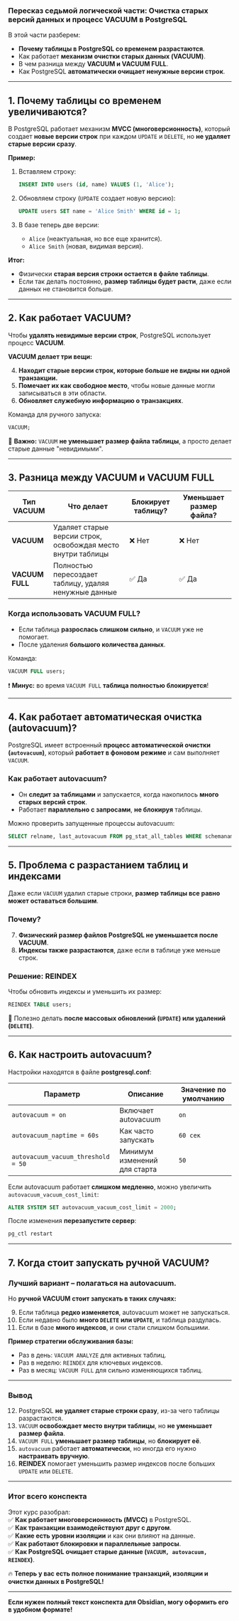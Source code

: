 ### **Пересказ седьмой логической части: Очистка старых версий данных и процесс VACUUM в PostgreSQL**

В этой части разберем:

- **Почему таблицы в PostgreSQL со временем разрастаются**.
- Как работает **механизм очистки старых данных (VACUUM)**.
- В чем разница между **VACUUM и VACUUM FULL**.
- Как PostgreSQL **автоматически очищает ненужные версии строк**.

---

## **1. Почему таблицы со временем увеличиваются?**

В PostgreSQL работает механизм **MVCC (многоверсионность)**, который создает **новые версии строк** при каждом `UPDATE` и `DELETE`, но **не удаляет старые версии сразу**.

**Пример:**

1. Вставляем строку:
    
    ```sql
    INSERT INTO users (id, name) VALUES (1, 'Alice');
    ```
    
2. Обновляем строку (`UPDATE` создает новую версию):
    
    ```sql
    UPDATE users SET name = 'Alice Smith' WHERE id = 1;
    ```
    
3. В базе теперь две версии:
    - `Alice` (неактуальная, но все еще хранится).
    - `Alice Smith` (новая, видимая версия).

**Итог:**

- Физически **старая версия строки остается в файле таблицы**.
- Если так делать постоянно, **размер таблицы будет расти**, даже если данных не становится больше.

---

## **2. Как работает VACUUM?**

Чтобы **удалять невидимые версии строк**, PostgreSQL использует процесс **VACUUM**.

**VACUUM делает три вещи:**

4. **Находит старые версии строк, которые больше не видны ни одной транзакции.**
5. **Помечает их как свободное место**, чтобы новые данные могли записываться в эти области.
6. **Обновляет служебную информацию о транзакциях**.

Команда для ручного запуска:

```sql
VACUUM;
```

🔹 **Важно:** `VACUUM` **не уменьшает размер файла таблицы**, а просто делает старые данные "невидимыми".

---

## **3. Разница между VACUUM и VACUUM FULL**

|Тип VACUUM|Что делает|Блокирует таблицу?|Уменьшает размер файла?|
|---|---|---|---|
|**VACUUM**|Удаляет старые версии строк, освобождая место внутри таблицы|❌ Нет|❌ Нет|
|**VACUUM FULL**|Полностью пересоздает таблицу, удаляя ненужные данные|✅ Да|✅ Да|

### **Когда использовать VACUUM FULL?**

- Если таблица **разрослась слишком сильно**, и `VACUUM` уже не помогает.
- После удаления **большого количества данных**.

Команда:

```sql
VACUUM FULL users;
```

❗ **Минус:** во время `VACUUM FULL` **таблица полностью блокируется**!

---

## **4. Как работает автоматическая очистка (autovacuum)?**

PostgreSQL имеет встроенный **процесс автоматической очистки (`autovacuum`)**, который **работает в фоновом режиме** и сам выполняет `VACUUM`.

### **Как работает autovacuum?**

- Он **следит за таблицами** и запускается, когда накопилось **много старых версий строк**.
- Работает **параллельно с запросами**, **не блокируя** таблицы.

Можно проверить запущенные процессы autovacuum:

```sql
SELECT relname, last_autovacuum FROM pg_stat_all_tables WHERE schemaname = 'public';
```

---

## **5. Проблема с разрастанием таблиц и индексами**

Даже если `VACUUM` удалил старые строки, **размер таблицы все равно может оставаться большим**.

### **Почему?**

7. **Физический размер файлов PostgreSQL не уменьшается после VACUUM**.
8. **Индексы также разрастаются**, даже если в таблице уже меньше строк.

### **Решение: REINDEX**

Чтобы обновить индексы и уменьшить их размер:

```sql
REINDEX TABLE users;
```

🔹 Полезно делать **после массовых обновлений (`UPDATE`) или удалений (`DELETE`)**.

---

## **6. Как настроить autovacuum?**

Настройки находятся в файле **postgresql.conf**:

| Параметр                           | Описание                     | Значение по умолчанию |
| ---------------------------------- | ---------------------------- | --------------------- |
| `autovacuum = on`                  | Включает autovacuum          | `on`                  |
| `autovacuum_naptime = 60s`         | Как часто запускать          | `60 сек`              |
| `autovacuum_vacuum_threshold = 50` | Минимум изменений для старта | `50`                  |

Если autovacuum работает **слишком медленно**, можно увеличить `autovacuum_vacuum_cost_limit`:

```sql
ALTER SYSTEM SET autovacuum_vacuum_cost_limit = 2000;
```

После изменения **перезапустите сервер**:

```sh
pg_ctl restart
```

---

## **7. Когда стоит запускать ручной VACUUM?**

### **Лучший вариант** – полагаться на autovacuum.

Но **ручной VACUUM стоит запускать в таких случаях:**

9. Если таблица **редко изменяется**, autovacuum может не запускаться.
10. Если недавно было **много `DELETE` или `UPDATE`**, и таблица раздулась.
11. Если в базе **много индексов**, и они стали слишком большими.

**Пример стратегии обслуживания базы:**

- Раз в день: `VACUUM ANALYZE` для активных таблиц.
- Раз в неделю: `REINDEX` для ключевых индексов.
- Раз в месяц: `VACUUM FULL` для сильно изменяющихся таблиц.

---

### **Вывод**

12. PostgreSQL **не удаляет старые строки сразу**, из-за чего таблицы разрастаются.
13. `VACUUM` **освобождает место внутри таблицы**, но **не уменьшает размер файла**.
14. `VACUUM FULL` **уменьшает размер таблицы**, но **блокирует её**.
15. `autovacuum` работает **автоматически**, но иногда его нужно **настраивать вручную**.
16. **REINDEX** помогает уменьшить размер индексов после больших `UPDATE` или `DELETE`.

---

### **Итог всего конспекта**

Этот курс разобрал:  
✅ **Как работает многоверсионность (MVCC)** в PostgreSQL.  
✅ **Как транзакции взаимодействуют друг с другом**.  
✅ **Какие есть уровни изоляции** и как они влияют на данные.  
✅ **Как работают блокировки и параллельные запросы**.  
✅ **Как PostgreSQL очищает старые данные (`VACUUM, autovacuum, REINDEX`)**.

🔥 **Теперь у вас есть полное понимание транзакций, изоляции и очистки данных в PostgreSQL!**

---

**Если нужен полный текст конспекта для Obsidian, могу оформить его в удобном формате!**